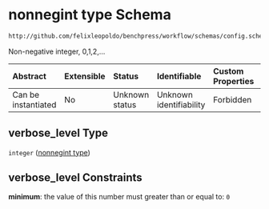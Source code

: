 # nonnegint type Schema

```txt
http://github.com/felixleopoldo/benchpress/workflow/schemas/config.schema.json#/definitions/rblip_asobs/properties/verbose_level
```

Non-negative integer, 0,1,2,...

| Abstract            | Extensible | Status         | Identifiable            | Custom Properties | Additional Properties | Access Restrictions | Defined In                                                       |
| :------------------ | :--------- | :------------- | :---------------------- | :---------------- | :-------------------- | :------------------ | :--------------------------------------------------------------- |
| Can be instantiated | No         | Unknown status | Unknown identifiability | Forbidden         | Allowed               | none                | [config.schema.json*](config.schema.json "open original schema") |

## verbose_level Type

`integer` ([nonnegint type](config-definitions-rblip_asobs-item-properties-nonnegint-type.md))

## verbose_level Constraints

**minimum**: the value of this number must greater than or equal to: `0`
